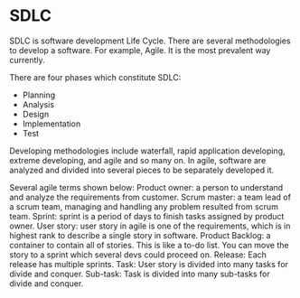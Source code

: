 # SDLC

SDLC is software development Life Cycle.
There are several methodologies to develop a software.
For example, Agile. It is the most prevalent way currently.

There are four phases which constitute SDLC:
* Planning
* Analysis
* Design
* Implementation
* Test

Developing methodologies include waterfall, rapid application developing, extreme developing, and agile and so many on.
In agile, software are analyzed and divided into several pieces to be separately developed it.

Several agile terms shown below:
Product owner: a person to understand and analyze the requirements from customer.
Scrum master: a team lead of a scrum team, managing and handling any problem resulted from scrum team.
Sprint: sprint is a period of days to finish tasks assigned by product owner.
User story: user story in agile is one of the requirements, which is in highest rank to describe a single story in software.
Product Backlog: a container to contain all of stories. This is like a to-do list. You can move the story to a sprint which several devs could proceed on.
Release: Each release has multiple sprints.
Task: User story is divided into many tasks for divide and conquer.
Sub-task: Task is divided into many sub-tasks for divide and conquer.



